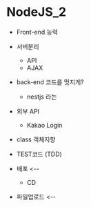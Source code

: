 # NodeJS_2



- Front-end 능력 

- 서버분리 
    - API
    - AJAX

- back-end 코드를 멋지게?
    - nestjs 라는  

- 외부 API 
    - Kakao Login 

- class 객체지향 

    
- TEST코드 (TDD)
- 배포 <--
    - CD


- 파일업로드 <--



